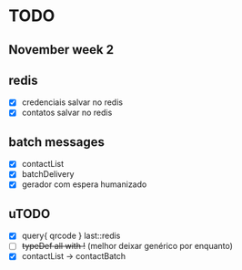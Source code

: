 # TODO
## November week 2
## redis
- [x] credenciais salvar no redis
- [x] contatos salvar no redis
## batch messages
- [x] contactList
- [x] batchDelivery
- [x] gerador com espera humanizado

## uTODO
- [x] query{ qrcode } last::redis
- [ ] ~~typeDef all with !~~ (melhor deixar genérico por enquanto)
- [x] contactList -> contactBatch
